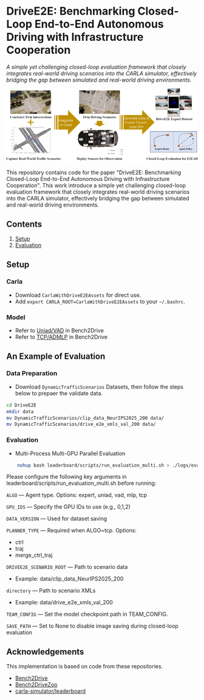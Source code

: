 # DriveE2E: Benchmarking Closed-Loop End-to-End Autonomous Driving with Infrastructure Cooperation
*A simple yet challenging closed-loop evaluation framework that closely integrates real-world driving scenarios into the CARLA simulator, effectively bridging the gap between simulated and real-world driving environments.*

<div align="center">
  <img width="800" src="assets/DriveE2E-Overview.png">
</div>


This repository contains code for the paper "DriveE2E: Benchmarking Closed-Loop End-to-End Autonomous Driving with Infrastructure Cooperation". This work introduce a simple yet challenging closed-loop evaluation framework that closely integrates real-world driving scenarios into the CARLA simulator, effectively bridging the gap between simulated and real-world driving environments. 

## Contents
1. [Setup](#Setup)
2. [Evaluation](#evaluation)

## Setup 
### Carla
  - Download `CarlaWithDriveE2EAssets` for direct use.
  - Add `export CARLA_ROOT=CarlaWithDriveE2EAssets` to your `~/.bashrc`.
### Model
- Refer to [Uniad/VAD](https://github.com/Thinklab-SJTU/Bench2DriveZoo) in Bench2Drive 
- Refer to [TCP/ADMLP](https://github.com/Thinklab-SJTU/Bench2DriveZoo/tree/tcp/admlp) in Bench2Drive


## An Example of Evaluation
### Data Preparation
- Download `DynamicTrafficScenarios` Datasets, then follow the steps below to prepaer the validate data.

```bash
cd DriveE2E
mkdir data
mv DynamicTrafficScenarios/clip_data_NeurIPS2025_200 data/
mv DynamicTrafficScenarios/drive_e2e_xmls_val_200 data/
```

### Evaluation
- Multi-Process Multi-GPU Parallel Evaluation
```bash
    nohup bash leaderboard/scripts/run_evaluation_multi.sh > ./logs/eva.out &
```
Please configure the following key arguments in leaderboard/scripts/run_evaluation_multi.sh before running:

`ALGO` — Agent type. Options: expert, uniad, vad, mlp, tcp

`GPU_IDS` — Specify the GPU IDs to use (e.g., 0,1,2)

`DATA_VERSION` — Used for dataset saving

`PLANNER_TYPE` — Required when ALGO=tcp. Options:
* ctrl
* traj
* merge_ctrl_traj

`DRIVEE2E_SCENARIO_ROOT` — Path to scenario data
* Example: data/clip_data_NeurIPS2025_200

`directory` — Path to scenario XMLs
* Example: data/drive_e2e_xmls_val_200

`TEAM_CONFIG` — Set the model checkpoint path in TEAM_CONFIG.

`SAVE_PATH` — Set to None to disable image saving during closed-loop evaluation


## Acknowledgements
This implementation is based on code from these repositories.
- [Bench2Drive](https://github.com/Thinklab-SJTU/Bench2Drive)
- [Bench2DriveZoo](https://github.com/Thinklab-SJTU/Bench2DriveZoo)
- [carla-simulator/leaderboard](https://github.com/carla-simulator/leaderboard)




